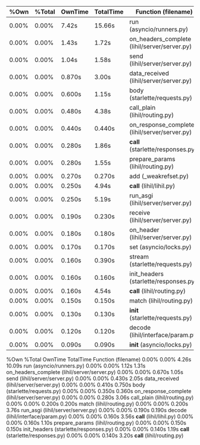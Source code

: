 | %Own  | %Total | OwnTime | TotalTime | Function (filename) |
| ----- | ------ | ------- | --------- | -------------------- |
| 0.00% | 0.00%  | 7.42s   | 15.66s    | run (asyncio/runners.py) |
| 0.00% | 0.00%  | 1.43s   | 1.72s     | on_headers_complete (lihil/server/server.py) |
| 0.00% | 0.00%  | 1.04s   | 1.58s     | send (lihil/server/server.py) |
| 0.00% | 0.00%  | 0.870s  | 3.00s     | data_received (lihil/server/server.py) |
| 0.00% | 0.00%  | 0.600s  | 1.15s     | body (starlette/requests.py) |
| 0.00% | 0.00%  | 0.480s  | 4.38s     | call_plain (lihil/routing.py) |
| 0.00% | 0.00%  | 0.440s  | 0.440s    | on_response_complete (lihil/server/server.py) |
| 0.00% | 0.00%  | 0.280s  | 1.86s     | __call__ (starlette/responses.py) |
| 0.00% | 0.00%  | 0.280s  | 1.55s     | prepare_params (lihil/routing.py) |
| 0.00% | 0.00%  | 0.270s  | 0.270s    | add (_weakrefset.py) |
| 0.00% | 0.00%  | 0.250s  | 4.94s     | __call__ (lihil/lihil.py) |
| 0.00% | 0.00%  | 0.250s  | 5.19s     | run_asgi (lihil/server/server.py) |
| 0.00% | 0.00%  | 0.190s  | 0.230s    | receive (lihil/server/server.py) |
| 0.00% | 0.00%  | 0.180s  | 0.180s    | on_header (lihil/server/server.py) |
| 0.00% | 0.00%  | 0.170s  | 0.170s    | set (asyncio/locks.py) |
| 0.00% | 0.00%  | 0.160s  | 0.390s    | stream (starlette/requests.py) |
| 0.00% | 0.00%  | 0.160s  | 0.160s    | init_headers (starlette/responses.py) |
| 0.00% | 0.00%  | 0.160s  | 4.54s     | __call__ (lihil/routing.py) |
| 0.00% | 0.00%  | 0.150s  | 0.150s    | match (lihil/routing.py) |
| 0.00% | 0.00%  | 0.130s  | 0.130s    | __init__ (starlette/requests.py) |
| 0.00% | 0.00%  | 0.120s  | 0.120s    | decode (lihil/interface/param.py) |
| 0.00% | 0.00%  | 0.090s  | 0.090s    | __init__ (asyncio/locks.py) |



  %Own   %Total  OwnTime  TotalTime  Function (filename)
  0.00%   0.00%    4.26s    10.09s   run (asyncio/runners.py)
  0.00%   0.00%    1.12s     1.31s   on_headers_complete (lihil/server/server.py)
  0.00%   0.00%   0.670s     1.05s   send (lihil/server/server.py)
  0.00%   0.00%   0.430s     2.05s   data_received (lihil/server/server.py)
  0.00%   0.00%   0.410s    0.750s   body (starlette/requests.py)
  0.00%   0.00%   0.350s    0.360s   on_response_complete (lihil/server/server.py)
  0.00%   0.00%   0.280s     3.06s   call_plain (lihil/routing.py)
  0.00%   0.00%   0.200s    0.200s   match (lihil/routing.py)
  0.00%   0.00%   0.200s     3.76s   run_asgi (lihil/server/server.py)
  0.00%   0.00%   0.190s    0.190s   decode (lihil/interface/param.py)
  0.00%   0.00%   0.160s     3.56s   __call__ (lihil/lihil.py)
  0.00%   0.00%   0.160s     1.10s   prepare_params (lihil/routing.py)
  0.00%   0.00%   0.150s    0.150s   init_headers (starlette/responses.py)
  0.00%   0.00%   0.140s     1.19s   __call__ (starlette/responses.py)
  0.00%   0.00%   0.140s     3.20s   __call__ (lihil/routing.py)

